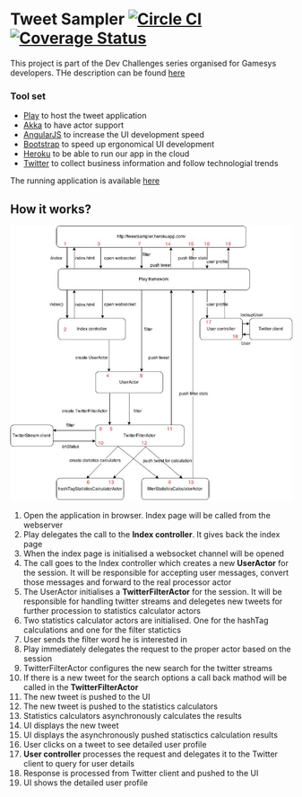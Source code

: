 # Tweet Sampler [![Circle CI](https://circleci.com/gh/lachatak/tweetsampler/tree/master.svg?style=svg)](https://circleci.com/gh/lachatak/tweetsampler/tree/master) [![Coverage Status](https://coveralls.io/repos/lachatak/tweetsampler/badge.svg?branch=master)](https://coveralls.io/r/lachatak/tweetsampler?branch=master)

This project is part of the Dev Challenges series organised for Gamesys developers.
THe description can be found [here](CHALLENGE.md)

### Tool set ###
- [Play](https://www.playframework.com/) to host the tweet application
- [Akka](http://akka.io/) to have actor support
- [AngularJS](https://angularjs.org/) to increase the UI development speed
- [Bootstrap](http://getbootstrap.com/) to speed up ergonomical UI development
- [Heroku](https://www.heroku.com/) to be able to run our app in the cloud
- [Twitter](https://twitter.com/lachata_k) to collect business information and follow technologial trends

The running application is available [here](http://tweetsampler.herokuapp.com/)

## How it works? ##

![Alt text](pics/TweetSampler_flow.jpg?raw=true "Flow")

1. Open the application in browser. Index page will be called from the webserver
2. Play delegates the call to the **Index controller**. It gives back the index page
3. When the index page is initialised a websocket channel will be opened
4. The call goes to the Index controller which creates a new **UserActor** for the session. It will be responsible for accepting user messages, convert those messages and forward to the real processor actor
5. The UserActor initialises a **TwitterFilterActor** for the session. It will be responsible for handling twitter streams and delegetes new tweets for further procession to statistics calculator actors
6. Two statistics calculator actors are initialised. One for the hashTag calculations and one for the filter statictics
7. User sends the filter word he is interested in
8. Play immediately delegates the request to the proper actor based on the session
9. TwitterFilterActor configures the new search for the twitter streams
10. If there is a new tweet for the search options a call back mathod will be called in the **TwitterFilterActor**
11. The new tweet is pushed to the UI
12. The new tweet is pushed to the statistics calculators
13. Statistics calculators asynchronously calculates the results
14. UI displays the new tweet
15. UI displays the asynchronously pushed statisctics calculation results
16. User clicks on a tweet to see detailed user profile
17. **User controller** processes the request and delegates it to the Twitter client to query for user details
18. Response is processed from Twitter client and pushed to the UI
19. UI shows the detailed user profile

